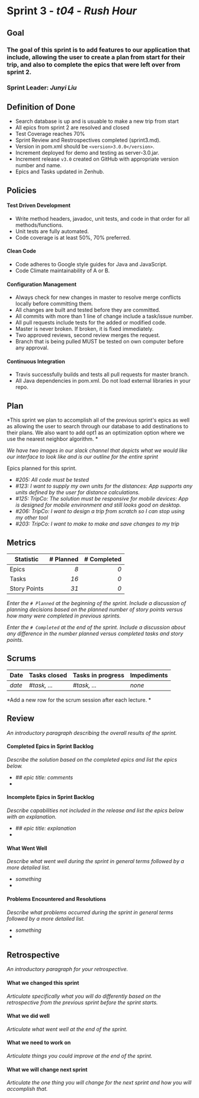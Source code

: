 # Sprint 3 - *t04* - *Rush Hour*

## Goal

### The goal of this sprint is to add features to our application that include, allowing the user to create a plan from start for their trip, and also to complete the epics that were left over from sprint 2.
### Sprint Leader: *Junyi Liu*

## Definition of Done

* Search database is up and is usuable to make a new trip from start
* All epics from sprint 2 are resolved and closed
* Test Coverage reaches 70%
* Sprint Review and Restrospectives completed (sprint3.md).
* Version in pom.xml should be `<version>3.0.0</version>`.
* Increment deployed for demo and testing as server-3.0.jar.
* Increment release `v3.0` created on GitHub with appropriate version number and name.
* Epics and Tasks updated in Zenhub.


## Policies

#### Test Driven Development
* Write method headers, javadoc, unit tests, and code in that order for all methods/functions.
* Unit tests are fully automated.
* Code coverage is at least 50%, 70% preferred.
#### Clean Code
* Code adheres to Google style guides for Java and JavaScript.
* Code Climate maintainability of A or B.
#### Configuration Management
* Always check for new changes in master to resolve merge conflicts locally before committing them.
* All changes are built and tested before they are committed.
* All commits with more than 1 line of change include a task/issue number.
* All pull requests include tests for the added or modified code.
* Master is never broken.  If broken, it is fixed immediately.
* Two approved reviews, second review merges the request.
* Branch that is being pulled MUST be tested on own computer before any approval.
#### Continuous Integration
* Travis successfully builds and tests all pull requests for master branch.
* All Java dependencies in pom.xml.  Do not load external libraries in your repo. 


## Plan

*This sprint we plan to accomplish all of the previous sprint's epics as well as allowing the user to search through our database to add destinations to their plans. We also want to add opt1 as an optimization option where we use the nearest neighbor algorithm. *

*We have two images in our slack channel that depicts what we would like our interface to look like and is our outline for the entire sprint*

Epics planned for this sprint.

* *#205: All code must be tested*
* *#123: I want to supply my own units for the distances: App supports any units defined by the user for distance calculations.*
* *#125: TripCo: The solution must be responsive for mobile devices: App is designed for mobile environment and still looks good on desktop.*
* *#206: TripCo: I want to design a trip from scratch so I can stop using my other tool*
* *#203: TripCo: I want to make to make and save changes to my trip*


## Metrics

| Statistic | # Planned | # Completed |
| --- | ---: | ---: |
| Epics | *8* | *0* |
| Tasks |  *16*   | *0* | 
| Story Points |  *31*  | *0* | 

*Enter the `# Planned` at the beginning of the sprint.  Include a discussion of planning decisions based on the planned number of story points versus how many were completed in previous sprints.*

*Enter the `# Completed` at the end of the sprint.  Include a discussion about any difference in the number planned versus completed tasks and story points.*


## Scrums

| Date | Tasks closed  | Tasks in progress | Impediments |
| :--- | :--- | :--- | :--- |
| *date* | *#task, ...* | *#task, ...* | *none* | 

*Add a new row for the scrum session after each lecture. *

## Review

*An introductory paragraph describing the overall results of the sprint.*

#### Completed Epics in Sprint Backlog 

*Describe the solution based on the completed epics and list the epics below.*

* *## epic title: comments*
* 

#### Incomplete Epics in Sprint Backlog 

*Describe capabilities not included in the release and list the epics below with an explanation.*

* *## epic title: explanation*
*

#### What Went Well

*Describe what went well during the sprint in general terms followed by a more detailed list.*

* *something*
*

#### Problems Encountered and Resolutions

*Describe what problems occurred during the sprint in general terms followed by a more detailed list.*

* *something*
*

## Retrospective

*An introductory paragraph for your retrospective.*

#### What we changed this sprint

*Articulate specifically what you will do differently based on the retrospective from the previous sprint before the sprint starts.*

#### What we did well

*Articulate what went well at the end of the sprint.*

#### What we need to work on

*Articulate things you could improve at the end of the sprint.*

#### What we will change next sprint 

*Articulate the one thing you will change for the next sprint and how you will accomplish that.*

